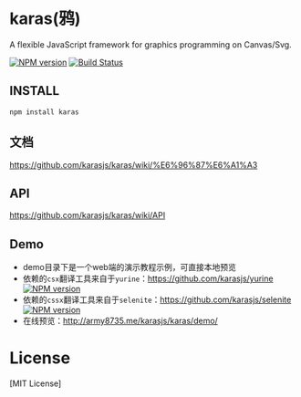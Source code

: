 # karas(鸦)
A flexible JavaScript framework for graphics programming on Canvas/Svg.

[![NPM version](https://img.shields.io/npm/v/karas.svg)](https://npmjs.org/package/karas)
[![Build Status](https://img.shields.io/travis/karasjs/karas.svg)](https://travis-ci.org/karasjs/karas)

## INSTALL
```
npm install karas
```

## 文档
https://github.com/karasjs/karas/wiki/%E6%96%87%E6%A1%A3

## API
https://github.com/karasjs/karas/wiki/API

## Demo
* demo目录下是一个web端的演示教程示例，可直接本地预览
* 依赖的`csx`翻译工具来自于`yurine`：https://github.com/karasjs/yurine [![NPM version](https://badge.fury.io/js/yurine.png)](https://npmjs.org/package/yurine)
* 依赖的`cssx`翻译工具来自于`selenite`：https://github.com/karasjs/selenite [![NPM version](https://badge.fury.io/js/selenite.png)](https://npmjs.org/package/selenite)
* 在线预览：http://army8735.me/karasjs/karas/demo/

# License
[MIT License]
